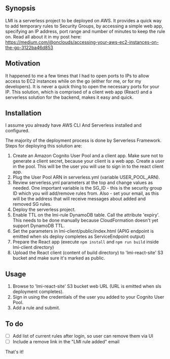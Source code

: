 ## Synopsis

LMI is a serverless project to be deployed on AWS. It provides a quick way to add temporary rules to Security Groups, by accessing a simple web app, specifying an IP address, port range and number of minutes to keep the rule on. Read all about it in my post here: https://medium.com/@onclouds/accessing-your-aws-ec2-instances-on-the-go-3122ba46d853

## Motivation

It happened to me a few times that I had to open ports to IPs to allow access to EC2 instances while on the go (either for me, or for my developers). It is never a quick thing to open the necessary ports for your IP. This solution, which is comprised of a client web app (React) and a serverless solution for the backend, makes it easy and quick.

## Installation

I assume you already have AWS CLI And Serverless installed and configured.

The majority of the deployment process is done by Serverless Framework. Steps for deploying this solution are:
1. Create an Amazon Cognito User Pool and a client app. Make sure not to generate a client secret, because your client is a web app. Create a user in the pool. This will be the user you will use to sign in to the react client app.
2. Plug the User Pool ARN in serverless.yml (variable USER_POOL_ARN).
3. Review serverless.yml parameters at the top and change values as needed. One important variable is the SG_ID - this is the security group ID which you will add/remove rules from. Also - set your email, as this will be the address that will receive messages about added and removed SG rules.
3. Deploy the serverless project.
4. Enable TTL on the lmi-rule DynamoDB table. Call the attribute 'expiry'. This needs to be done manually because CloudFormation doesn't yet support DynamoDB TTL.
5. Set the parameters in lmi-client/public/index.html (APIG endpoint is emitted when sls deploy completes as ServiceEndpoint output)
6. Prepare the React app (execute `npm install` and `npm run build` inside lmi-client directory)
7. Upload the React client (content of build directory) to 'lmi-react-site' S3 bucket and make sure it's marked as public.

## Usage

1. Browse to 'lmi-react-site' S3 bucket web URL (URL is emitted when sls deployment completes).
2. Sign in using the credentials of the user you added to your Cognito User Pool.
3. Add a rule and submit.

## To do

- [ ] Add list of current rules after login, so user can remove them via UI
- [ ] Include a remove link in the "LMI rule added" email

That's it!
